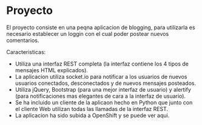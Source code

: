 Proyecto
=========
El proyecto consiste en una peqna aplicacion de blogging, para utilizarla es necesario establecer un loggin con el cual poder postear nuevos comentarios.

Caracteristicas:
* Utiliza una interfaz REST completa (la interfaz contiene los 4 tipos de mensajes HTML explicados).
* La aplicacion utiliza socket.io para notificar a los usuarios de nuevos usuarios conectados, desconectados y de nuevos mensajes posteados.
* Utiliza jQuery, Bootstrap (para una mejor interfaz de usuario) y alertify (para notificaciones mas elegantes de cara a la interfaz de usuario).
* Se ha incluido un cliente de la aplicaon hecho en Python que junto con el cliente Web utilizan todas las llamadas de la interfaz REST.
* La aplicacion ha sido subida a OpenShift y se puede ver aqui.
